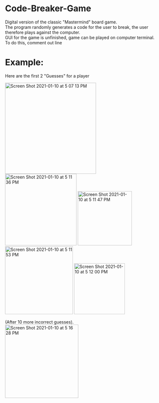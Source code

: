 # Code-Breaker-Game
Digital version of the classic "Mastermind" board game.\
The program randomly generates a code for the user to break, the user therefore plays against the computer.\
GUI for the game is unfinished, game can be played on computer terminal. To do this, comment out line 

# Example:
Here are the first 2 "Guesses" for a player

<img width="299" alt="Screen Shot 2021-01-10 at 5 07 13 PM" src="https://user-images.githubusercontent.com/75041872/104139185-d75e8e80-5366-11eb-83bd-4ea41a18cc81.png">

<img width="235" alt="Screen Shot 2021-01-10 at 5 11 36 PM" src="https://user-images.githubusercontent.com/75041872/104139202-ffe68880-5366-11eb-99ce-26d4c481a987.png">

<img width="178" alt="Screen Shot 2021-01-10 at 5 11 47 PM" src="https://user-images.githubusercontent.com/75041872/104139208-0d037780-5367-11eb-9f10-cb70e306d7fa.png">

<img width="223" alt="Screen Shot 2021-01-10 at 5 11 53 PM" src="https://user-images.githubusercontent.com/75041872/104139214-1987d000-5367-11eb-8753-6b9849b5ef71.png">

<img width="167" alt="Screen Shot 2021-01-10 at 5 12 00 PM" src="https://user-images.githubusercontent.com/75041872/104139218-2278a180-5367-11eb-98e3-1f4f7e23741c.png">

(After 10 more incorrect guesses).\
<img width="241" alt="Screen Shot 2021-01-10 at 5 16 28 PM" src="https://user-images.githubusercontent.com/75041872/104139282-a2067080-5367-11eb-921a-408582565ccf.png">
